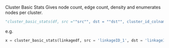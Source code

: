 Cluster Basic Stats	
Gives node count, edge count, density and enumerates nodes per cluster.	

```python
"cluster_basic_stats(df, src =""src"", dst = ""dst"", cluster_id_colname = ""cluster_id"", weight_colname = ""weight"")
```

e.g. 
```python
x = cluster_basic_stats(linkagedf, src = 'linkageID_1', dst = 'linkageID_2', cluster_id_colname = 'ONS_ID', weight_colname = 'probability_score')
```
